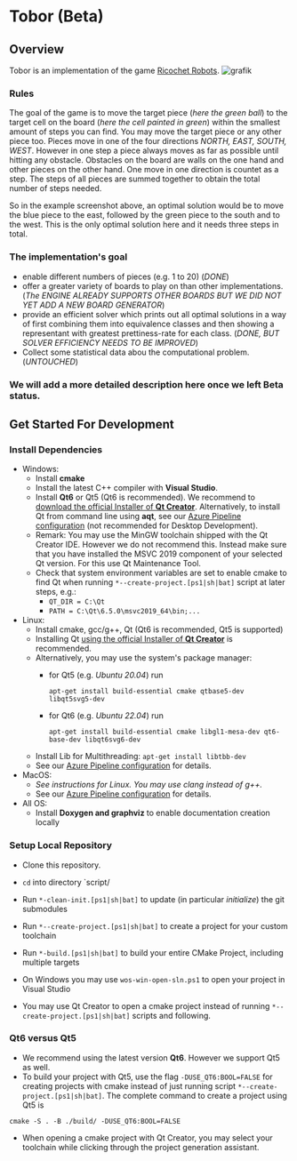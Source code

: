 # Tobor (Beta)

## Overview


Tobor is an implementation of the game [Ricochet Robots](https://en.wikipedia.org/wiki/Ricochet_Robots).
![grafik](https://github.com/Necktschnagge/tobor-games/assets/22790899/705700d6-eabc-4a73-827a-fc3a9c263258)

### Rules
The goal of the game is to move the target piece (*here the green ball*) to the target cell on the board (*here the cell painted in green*) within the smallest amount of steps you can find.
You may move the target piece or any other piece too.
Pieces move in one of the four directions *NORTH, EAST, SOUTH, WEST*.
However in one step a piece always moves as far as possible until hitting any obstacle.
Obstacles on the board are walls on the one hand and other pieces on the other hand.
One move in one direction is countet as a step.
The steps of all pieces are summed together to obtain the total number of steps needed.

So in the example screenshot above, an optimal solution would be to move the blue piece to the east, followed by the green piece to the south and to the west.
This is the only optimal solution here and it needs three steps in total. 

### The implementation's goal
* enable different numbers of pieces (e.g. 1 to 20) (_DONE_)
* offer a greater variety of boards to play on than other implementations. (_The ENGINE ALREADY SUPPORTS OTHER BOARDS BUT WE DID NOT YET ADD A NEW BOARD GENERATOR_)
* provide an efficient solver which prints out all optimal solutions in a way of first combining them into equivalence classes and then showing a representant with greatest prettiness-rate for each class. (_DONE, BUT SOLVER EFFICIENCY NEEDS TO BE IMPROVED_)
* Collect some statistical data abou the computational problem. (_UNTOUCHED_)

### **We will add a more detailed description here once we left Beta status.**


## Get Started For Development
### Install Dependencies
   * Windows:
      * Install **cmake**
      * Install the latest C++ compiler with **Visual Studio**.
      * Install **Qt6** or Qt5 (Qt6 is recommended). We recommend to [download the official Installer of **Qt Creator**](https://www.qt.io/product/development-tools). Alternatively, to install Qt from command line using **aqt**, see our [Azure Pipeline configuration](https://github.com/Necktschnagge/tobor-games/blob/main/azure-pipelines.yml) (not recommended for Desktop Development).
      * Remark: You may use the MinGW toolchain shipped with the Qt Creator IDE. However we do not recommend this. Instead make sure that you have installed the MSVC 2019 component of your selected Qt version. For this use Qt Maintenance Tool.
      * Check that system environment variables are set to enable cmake to find Qt when running `*--create-project.[ps1|sh|bat]` script at later steps, e.g.:
         * `QT_DIR = C:\Qt`
         * `PATH = C:\Qt\6.5.0\msvc2019_64\bin;...`
   * Linux:
      * Install cmake, gcc/g++, Qt (Qt6 is recommended, Qt5 is supported)
      * Installing Qt [using the official Installer of **Qt Creator**](https://www.qt.io/product/development-tools) is recommended.
      * Alternatively, you may use the system's package manager:
          * for Qt5 (e.g. *Ubuntu 20.04*) run
            
            `apt-get install build-essential cmake qtbase5-dev libqt5svg5-dev`
          * for Qt6 (e.g. *Ubuntu 22.04*) run
          
            `apt-get install build-essential cmake libgl1-mesa-dev qt6-base-dev libqt6svg6-dev`
      * Install Lib for Multithreading: `apt-get install libtbb-dev`
      * See our [Azure Pipeline configuration](https://github.com/Necktschnagge/tobor-games/blob/main/azure-pipelines.yml) for details.
   * MacOS:
      * *See instructions for Linux. You may use clang instead of g++.*
      * See our [Azure Pipeline configuration](https://github.com/Necktschnagge/tobor-games/blob/main/azure-pipelines.yml) for details.
   * All OS:
      * Install **Doxygen and graphviz** to enable documentation creation locally
### Setup Local Repository
   * Clone this repository.
   * `cd` into directory `script/
   * Run `*-clean-init.[ps1|sh|bat]` to update (in particular *initialize*) the git submodules
   * Run `*--create-project.[ps1|sh|bat]` to create a project for your custom toolchain
   * Run `*-build.[ps1|sh|bat]` to build your entire CMake Project, including multiple targets
   
   * On Windows you may use `wos-win-open-sln.ps1` to open your project in Visual Studio
   * You may use Qt Creator to open a cmake project instead of running `*--create-project.[ps1|sh|bat]` scripts and following.

### Qt6 versus Qt5
   * We recommend using the latest version **Qt6**. However we support Qt5 as well.
   * To build your project with Qt5, use the flag `-DUSE_QT6:BOOL=FALSE` for creating projects with cmake instead of just running script `*--create-project.[ps1|sh|bat]`. The complete command to create a project using Qt5 is
```
cmake -S . -B ./build/ -DUSE_QT6:BOOL=FALSE
```
   * When opening a cmake project with Qt Creator, you may select your toolchain while clicking through the project generation assistant.
